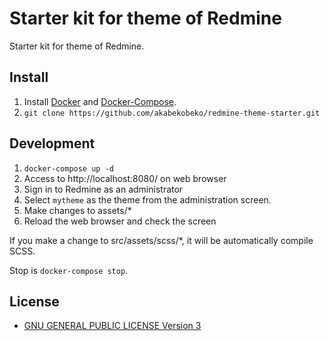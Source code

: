 # Starter kit for theme of Redmine

Starter kit for theme of Redmine.

## Install

1. Install [Docker](https://www.docker.com/) and [Docker-Compose](https://docs.docker.com/compose/).
2. `git clone https://github.com/akabekobeko/redmine-theme-starter.git`

## Development

1. `docker-compose up -d`
2. Access to http://localhost:8080/ on web browser
3. Sign in to Redmine as an administrator
4. Select `mytheme` as the theme from the administration screen.
5. Make changes to assets/*
6. Reload the web browser and check the screen

If you make a change to src/assets/scss/*, it will be automatically compile SCSS.

Stop is `docker-compose stop`.

## License

- [GNU GENERAL PUBLIC LICENSE Version 3](LICENSE)

